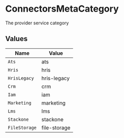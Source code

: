 # ConnectorsMetaCategory

The provider service category


## Values

| Name          | Value         |
| ------------- | ------------- |
| `Ats`         | ats           |
| `Hris`        | hris          |
| `HrisLegacy`  | hris-legacy   |
| `Crm`         | crm           |
| `Iam`         | iam           |
| `Marketing`   | marketing     |
| `Lms`         | lms           |
| `Stackone`    | stackone      |
| `FileStorage` | file-storage  |